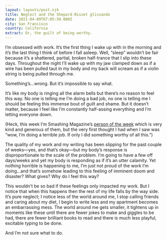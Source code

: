 ```yaml
---
layout: layouts/post.njk
title: Neglect and the Shepard-Risset glissando
date: 2021-04-09T07:05:50.080Z
city: San Francisco
country: California
extract: Or, the guilt of being worthy.
---
```


I’m obsessed with work. It’s the first thing I wake up with in the morning and it’s the last thing I think of before I fall asleep. Well, “sleep” wouldn’t be fair because it’s a shattered, partial, broken half-trance that I slip into these days. Throughout the night I’ll wake up with my jaw clamped down as if a wire has been pulled taut in my body and my back will scream as if a violin string is being pulled through me.

Something’s...wrong. But it’s impossible to say what.

It’s like my body is ringing all the alarm bells but there’s no reason to feel this way. No one is telling me I’m doing a bad job, no one is telling me I should be feeling this immense bout of guilt and shame. But it doesn’t matter, because I feel like I’m constantly half-assing everything and I’m letting everyone down.

(Heck, this week I’m Smashing Magazine’s [person of the week](https://twitter.com/smashingmag/status/1379365707025149953?s=20) which is very kind and generous of them, but the very first thought I had when I saw was “wow, I’m doing a terrible job. If only I did something worthy of all this.”)

The quality of my work and my writing has been slipping for the past couple of weeks—yes, and that’s okay—but my body’s response is disproportionate to the scale of the problem. I’m going to have a few off days/weeks and yet my body is responding as if it’s an utter calamity. Yet nothing horrible is happening to me, I’m just not proud of the work I’m doing...and that’s somehow leading to this feeling of imminent doom and disaster? What gives? Why do I feel this way?

This wouldn’t be so bad if these feelings only impacted my work. But I notice that when this happens then the rest of my life falls by the way side. It’s pure neglect; I notice less of the world around me, I stop calling friends and caring about my diet, I begin to write less and my apartment becomes an embarrassing mess. The world around me gets smaller, it tightens up in moments like these until there are fewer jokes to make and giggles to be had, there are fewer brilliant books to read and there is much less playful, excitable typing to be done.

And I’m not sure what to do.

